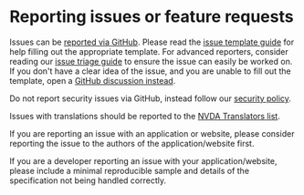 # Reporting issues or feature requests

Issues can be [reported via GitHub](https://github.com/nvaccess/nvda/issues/new/choose).
Please read the [issue template guide](./githubIssueTemplateExplanationAndExamples.md) for help filling out the appropriate template.
For advanced reporters, consider reading our [issue triage guide](./triage.md) to ensure the issue can easily be worked on.
If you don't have a clear idea of the issue, and you are unable to fill out the template, open a [GitHub discussion instead](https://github.com/nvaccess/nvda/discussions).

Do not report security issues via GitHub, instead follow our [security policy](../../security.md).

Issues with translations should be reported to the [NVDA Translators list](https://groups.io/g/nvda-translations).

If you are reporting an issue with an application or website, please consider reporting the issue to the authors of the application/website first.

If you are a developer reporting an issue with your application/website, please include a minimal reproducible sample and details of the specification not being handled correctly.
